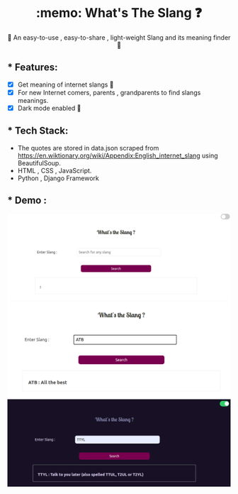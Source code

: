 <h1 align="center">:memo: What's The Slang ❓ </h1>
<div align="center">
🌟 An easy-to-use , easy-to-share , light-weight Slang and its meaning finder 🤩
</div>





## * Features:

* [x] Get meaning of internet slangs 📝
* [x] For new Internet comers, parents , grandparents to find slangs meanings. 
* [x] Dark mode enabled 🌚

## * Tech Stack:

* The quotes are stored in data.json scraped from https://en.wiktionary.org/wiki/Appendix:English_internet_slang using BeautifulSoup.
* HTML , CSS , JavaScript.
* Python , Django Framework


## * Demo :
![](./output/one.png)
![](./output/two.png)
![](./output/three.png)


